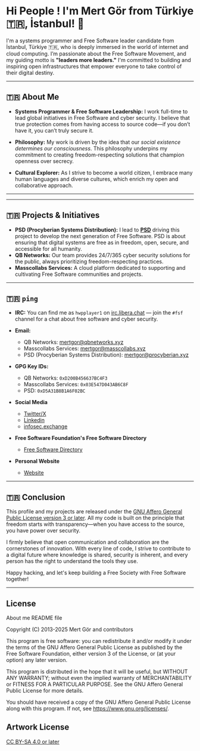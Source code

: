 # Hi People ! I'm Mert Gör from Türkiye 🇹🇷, İstanbul! 👋

I'm a systems programmer and Free Software leader candidate from İstanbul, Türkiye 🇹🇷, who is deeply immersed in the world of internet and cloud computing. I’m passionate about the Free Software Movement, and my guiding motto is **"leaders more leaders."** I'm committed to building and inspiring open infrastructures that empower everyone to take control of their digital destiny.

---

## 🇹🇷 About Me

- **Systems Programmer & Free Software Leadership:** I work full-time to lead global initiatives in Free Software and cyber security. I believe that true protection comes from having access to source code—if you don’t have it, you can’t truly secure it.
  
- **Philosophy:** My work is driven by the idea that our *social existence determines our consciousness*. This philosophy underpins my commitment to creating freedom-respecting solutions that champion openness over secrecy.
  
- **Cultural Explorer:** As I strive to become a world citizen, I embrace many human languages and diverse cultures, which enrich my open and collaborative approach.

---


---

## 🇹🇷 Projects & Initiatives

- **PSD (Procyberian Systems Distribution):** I lead to **[PSD](https://github.com/procyberian)** driving this project to develop the next generation of Free Software. PSD is about ensuring that digital systems are free as in freedom, open, secure, and accessible for all humanity.
- **QB Networks:** Our team provides 24/7/365 cyber security solutions for the public, always prioritizing freedom-respecting practices.
- **Masscollabs Services:** A cloud platform dedicated to supporting and cultivating Free Software communities and projects.

---

## 🇹🇷 ```ping```

- **IRC:** You can find me as `hwpplayer1` on [irc.libera.chat](https://libera.chat/) — join the `#fsf` channel for a chat about free software and cyber security.
- **Email:** 
  - QB Networks: <mertgor@qbnetworks.xyz>  
  - Masscollabs Services: <mertgor@masscollabs.xyz>  
  - PSD (Procyberian Systems Distribution): <mertgor@procyberian.xyz>
- **GPG Key IDs:**  
  - QB Networks: `0xD200B456637BC4F3`  
  - Masscollabs Services: `0x03E547D043AB6C8F`  
  - PSD: `0xD5A31B8B1A6F02BC`
- **Social Media**
  - [Twitter/X](https://x.com/MertGor)
  - [Linkedin](https://www.linkedin.com/in/hwpplayer1/)
  - [infosec.exchange](https://infosec.exchange/@hwpplayer1)

- **Free Software Foundation's Free Software Directory**
  - [Free Software Directory](https://directory.fsf.org/wiki/User:Mertgor)
- **Personal Website**
  - [Website](https://mertgor.xyz)

---

## 🇹🇷 Conclusion

This profile and my projects are released under the [GNU Affero General Public License version 3 or later](https://www.gnu.org/licenses/agpl-3.0.html). All my code is built on the principle that freedom starts with transparency—when you have access to the source, you have power over security.

I firmly believe that open communication and collaboration are the cornerstones of innovation. With every line of code, I strive to contribute to a digital future where knowledge is shared, security is inherent, and every person has the right to understand the tools they use.

Happy hacking, and let's keep building a Free Society with Free Software together!

---

## License

About me README file

Copyright (C) 2013-2025 Mert Gör and contributors

This program is free software: you can redistribute it and/or modify
it under the terms of the GNU Affero General Public License as published
by the Free Software Foundation, either version 3 of the License, or
(at your option) any later version.

This program is distributed in the hope that it will be useful,
but WITHOUT ANY WARRANTY; without even the implied warranty of
MERCHANTABILITY or FITNESS FOR A PARTICULAR PURPOSE.  See the
GNU Affero General Public License for more details.

You should have received a copy of the GNU Affero General Public License
along with this program.  If not, see <https://www.gnu.org/licenses/>.

## Artwork License

[CC BY-SA 4.0 or later](by-sa.markdown)





